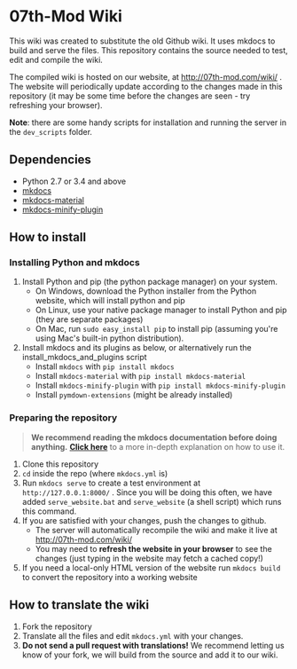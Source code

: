 # 07th-Mod Wiki

This wiki was created to substitute the old Github wiki. It uses mkdocs to build and serve the files.
This repository contains the source needed to test, edit and compile the wiki.

The compiled wiki is hosted on our website, at http://07th-mod.com/wiki/ . The website will periodically
update according to the changes made in this repository (it may be some time before the changes are seen - try refreshing your browser).

**Note**: there are some handy scripts for installation and running the server in the `dev_scripts` folder.

## Dependencies
* Python 2.7 or 3.4 and above
* [mkdocs](https://www.mkdocs.org/)
* [mkdocs-material](https://github.com/squidfunk/mkdocs-material)
* [mkdocs-minify-plugin](https://github.com/byrnereese/mkdocs-minify-plugin)

## How to install

### Installing Python and mkdocs

1. Install Python and pip (the python package manager) on your system.
    - On Windows, download the Python installer from the Python website, which will install python and pip
    - On Linux, use your native package manager to install Python and pip (they are separate packages)
    - On Mac, run `sudo easy_install pip` to install pip (assuming you're using Mac's built-in python distribution).
2. Install mkdocs and its plugins as below, or alternatively run the install_mkdocs_and_plugins script
    - Install `mkdocs` with `pip install mkdocs`
    - Install `mkdocs-material` with `pip install mkdocs-material`
    - Install `mkdocs-minify-plugin` with `pip install mkdocs-minify-plugin`
    - Install `pymdown-extensions` (might be already installed)

### Preparing the repository

> **We recommend reading the mkdocs documentation before doing anything.** [**Click 
here**](https://www.mkdocs.org/) to a more 
in-depth 
explanation on how to use it.

1. Clone this repository
2. ``cd`` inside the repo (where `mkdocs.yml` is)
3. Run ``mkdocs serve`` to create a test environment at ``http://127.0.0.1:8000/`` . Since you will be doing this often, we have added `serve_website.bat` and `serve_website` (a shell script) which runs this command.
4. If you are satisfied with your changes, push the changes to github.
    - The server will automatically recompile the wiki and make it live at http://07th-mod.com/wiki/
    - You may need to **refresh the website in your browser** to see the changes (just typing in the website may fetch a cached copy!)
5. If you need a local-only HTML version of the website run ``mkdocs build`` to convert the repository into a working website

## How to translate the wiki

1. Fork the repository
2. Translate all the files and edit ``mkdocs.yml`` with your changes.
3. **Do not send a pull request with translations!** We recommend letting us know of your fork, we will 
build from the source and add it to our wiki.
